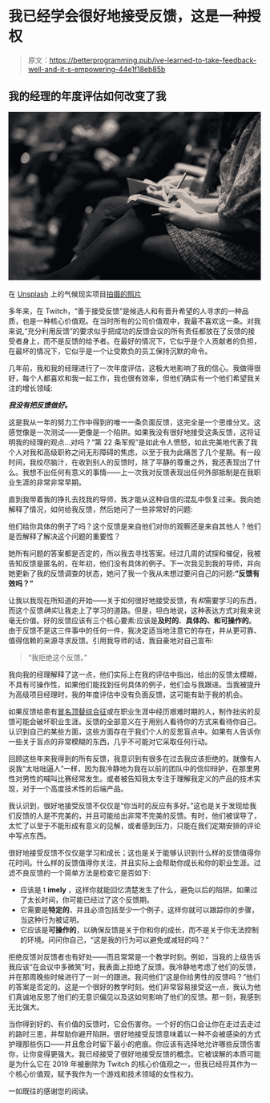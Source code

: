 # 我已经学会很好地接受反馈，这是一种授权

> 原文：<https://betterprogramming.pub/ive-learned-to-take-feedback-well-and-it-s-empowering-44e1f18eb85b>

## 我的经理的年度评估如何改变了我

![](img/84d0e8756a5d6ad8be670b731ac8e111.png)

在 [Unsplash](https://unsplash.com/s/photos/feedback?utm_source=unsplash&utm_medium=referral&utm_content=creditCopyText) 上的气候现实项目[拍摄的照片](https://unsplash.com/@climatereality?utm_source=unsplash&utm_medium=referral&utm_content=creditCopyText)

多年来，在 Twitch，“善于接受反馈”是候选人和有晋升希望的人寻求的一种品质，也是一种核心价值观。在当时所有的公司价值观中，我最不喜欢这一条。对我来说,“充分利用反馈”的要求似乎把成功的反馈会议的所有责任都放在了反馈的接受者身上，而不是反馈的给予者。在最好的情况下，它似乎是个人贡献者的负担，在最坏的情况下，它似乎是一个让受欺负的员工保持沉默的命令。

几年前，我和我的经理进行了一次年度评估，这极大地影响了我的信心。我做得很好，每个人都喜欢和我一起工作，我也很有效率，但他们确实有一个他们希望我关注的增长领域:

***我没有把反馈做好。***

这是我从一年的努力工作中得到的唯一一条负面反馈，这完全是一个思维分叉。这感觉像是一次测试——更像是一个陷阱。如果我没有很好地接受这条反馈，这将证明我的经理的观点…对吗？“第 22 条军规”是如此令人愤怒，如此完美地代表了我个人对我和高级职称之间无形障碍的焦虑，以至于我为此痛苦了几个星期。有一段时间，我绞尽脑汁，在收到别人的反馈时，除了平静的尊重之外，我还表现出了什么。我想不出任何有意义的事情——上一次我对反馈表现出任何外部抵制是在我职业生涯的非常非常早期。

直到我带着我的挣扎去找我的导师，我才能从这种自信的混乱中恢复过来。我向她解释了情况，如何给我反馈，然后她问了一些非常好的问题:

他们给你具体的例子了吗？这个反馈是来自他们对你的观察还是来自其他人？他们是否解释了解决这个问题的重要性？

她所有问题的答案都是否定的，所以我去寻找答案。经过几周的试探和催促，我被告知反馈是匿名的，在年初，他们没有具体的例子。下一次我见到我的导师，并向她更新了我的反馈调查的状态，她问了我一个我从未想过要问自己的问题:**“反馈有效吗？”**

让我以我现在所知道的开始——关于如何很好地接受反馈，有*和*需要学习的东西，而这个反馈*确实*让我走上了学习的道路。但是，坦白地说，这种表达方式对我来说毫无价值。好的反馈应该有三个核心要素:应该是**及时的**、**具体的、**和**可操作的**。由于反馈不是这三件事中的任何一件，我决定适当地注意它的存在，并从更可靠、值得信赖的来源寻求反馈。引用我导师的话，我自豪地对自己宣布:

> “我拒绝这个反馈。”

我向我的经理解释了这一点，他们实际上在我的评估中指出，给出的反馈太模糊，不具有可操作性，如果他们能找到任何具体的例子，他们会与我跟进。当我被提升为高级项目经理时，我的年度评估中没有负面反馈，这可能有助于我的机会。

如果反馈给患有[冒名顶替综合征](/how-i-make-imposter-syndrome-my-super-power-978b30118f3f)或在职业生涯中经历艰难时期的人，制作拙劣的反馈可能会破坏职业生涯。反馈的全部意义在于用别人看待你的方式来看待你自己。认识到自己的某些方面，这些方面存在于我们个人的反思盲点中。如果有人告诉你一些关于盲点的非常模糊的东西，几乎不可能对它采取任何行动。

回顾这些年来我得到的所有反馈，我意识到有很多在过去我应该拒绝的。就像有人说我“太咄咄逼人”一样，因为我冷静地为我在以前的团队中的信仰辩护，在那里男性对男性的喊叫比赛经常发生。或者被告知我太专注于理解我定义的产品的技术实现，对于一个高度技术性的后端产品。

我认识到，很好地接受反馈不仅仅是“你当时的反应有多好。”这也是关于发现给我们反馈的人是不完美的，并且可能给出非常不完美的反馈。有时，他们被误导了，太忙了以至于不能形成有意义的见解，或者感到压力，只能在我们定期安排的评论中写点东西。

很好地接受反馈不仅仅是学习和成长；这也是关于能够认识到什么样的反馈值得你花时间。什么样的反馈值得你关注，并且实际上会帮助你成长和你的职业生涯。过滤不良反馈的一个简单方法是检查它是否如下:

*   应该是 t **imely** ，这样你就能回忆清楚发生了什么，避免以后的陷阱。如果过了太长时间，你可能已经过了这个反馈期。
*   它需要是**特定的**，并且必须包括至少一个例子，这样你就可以跟踪你的步骤，当这种行为被证明。
*   它应该是**可操作的**，以确保反馈是关于你和你的成长，而不是关于你无法控制的环境。问问你自己，“这是我的行为可以避免或减轻的吗？”

拒绝反馈对反馈者也有好处——而且常常是一个教学时刻。例如，当我的上级告诉我应该“在会议中多微笑”时，我表面上拒绝了反馈。我冷静地考虑了他们的反馈，并在那周晚些时候进行了一对一的跟进。我问他们“这是你给男性的反馈吗？”他们的答案是否定的。这是一个很好的教学时刻。他们非常容易接受这一点，我认为他们真诚地反思了他们的无意识偏见以及这如何影响了他们的反馈。那一刻，我感到无比强大。

当你得到好的、有价值的反馈时，它会伤害你。一个好的伤口会让你在走过去走过的路时三思，并帮助你避开陷阱。很好地接受反馈意味着以一种不会被感染的方式护理那些伤口——并且愈合时留下最小的疤痕。你应该有选择地允许哪些反馈伤害你，让你变得更强大。我已经接受了很好地接受反馈的概念。它被误解的本质可能是为什么它在 2019 年被删除为 Twitch 的核心价值观之一，但我已经将其作为一个核心价值观，赋予我作为一个游戏和技术领域的女性权力。

一如既往的感谢您的阅读。